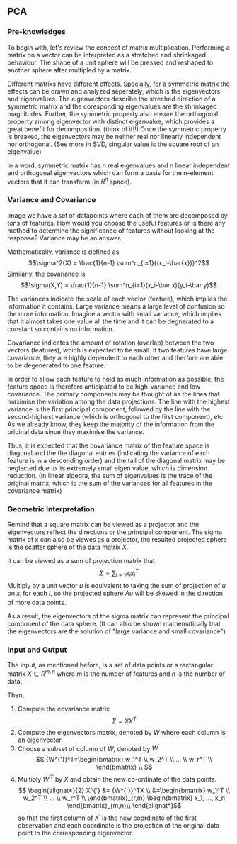## PCA

### Pre-knowledges
To begin with, let's review the concept of matrix multiplication. Performing a matrix on a vector can be interpreted as a stretched and shrinkaged behaviour. The shape of a unit sphere will be pressed and reshaped to another sphere after multipled by a matrix. 

Different matrixs have different effects. Specially, for a symmetric matrix the effects can be drawn and analyzed seperately, which is the eigenvectors and eigenvalues. The eigenvectors describe the streched direction of a symmetric matrix and the coresponding eigenvalues are the shrinkaged magnitudes. Further, the symmetric property also ensure the orthogonal property among eigenvector with distinct eigenvalue, which provides a great benefit for decomposition. (think of it!!) Once the symmetric property is breaked, the eigenvectors may be neither real nor linearly independent nor orthogonal. (See more in SVD, singular value is the square root of an eigenvalue)

In a word, symmetric matrix has n real eigenvalues and n linear independent and orthogonal eigenvectors which can form a basis for the n-element vectors that it can transform (in $R^n$ space). 

### Variance and Covariance
Image we have a set of datapoints where each of them are decomposed by tons of features. How would you choose the useful features or is there any method to determine the significance of features without looking at the response? Variance may be an answer.

Mathematically, variance is defined as 
$$\sigma^2(X) = \frac{1}{n-1} \sum^n_{i=1}{(x_i-\bar{x})}^2$$
Similarly, the covariance is 
$$\sigma(X,Y) = \frac{1}{n-1} \sum^n_{i=1}(x_i-\bar x)(y_i-\bar y)$$

The variances indicate the scale of each vector (feature), which implies the information it contains. Large variance means a large level of confusion so the more information. Imagine a vector with small variance, which implies that it almost takes one value all the time and it can be degnerated to a constant so contains no information.

Covariance indicates the amount of rotation (overlap) between the two vectors (features), which is expected to be small. If two features have large covariance, they are highly dependent to each other and therfore are able to be degenerated to one feature.

In order to allow each feature to hold as much information as possible, the feature space is therefore anticipated to be high-variance and low-covariance. The primary components may be thought of as the lines that maximise the variation among the data projections. The line with the highest variance is the first principal component, followed by the line with the second-highest variance (which is orthogonal to the first component), etc. As we already know, they keep the majority of the information from the original data since they maximise the variance. 

Thus, it is expected that the covariance matrix of the feature space is diagonal and the the diagonal entries (indicating the variance of each feature is in a descending order) and the tail of the diagonal matrix may be neglected due to its extremely small eigen value, which is dimension reduction. (In linear algebra, the sum of eigenvalues is the trace of the original matrix, which is the sum of the variances for all features in the covariance matrix)

### Geometric Interpretation

Remind that a square matrix can be viewed as a projector and the eigenvectors reflect the directions or the principal component. The sigma matrix of x can also be viewes as a projector, the resulted projected sphere is the scatter sphere of the data matrix $X$. 

It can be viewed as a sum of projection matrix that $$\Sigma=\sum_{i=1}x_ix_i^T$$
Multiply by a unit vector $u$ is equivalent to taking the sum of projection of $u$ on $x_i$ for each $i$, so the projected sphere $Au$ will be skewed in the direction of more data points.

As a result, the eigenvectors of the sigma matrix can represent the principal component of the data sphere. (It can also be shown mathematically that the eigenvectors are the solution of "large variance and small covariance")


### Input and Output

The input, as mentioned before, is a set of data points or a rectangular matrix $X \in R^{m,n}$ where $m$ is the number of features and $n$ is the number of data.

Then, 

1. Compute the covariance matrix $$\Sigma=XX^T$$
2. Compute the eigenvectors matrix, denoted by $W$ where each column is an eigenvector.
3. Choose a subset of column of $W$, denoted by $W^{'}$
$$ {W^{'}}^T=\begin{bmatrix}
    w_1^T \\
    w_2^T \\
    ... \\
    w_r^T \\
    \end{bmatrix} \\ $$
4. Multiply ${W^{'}}^T$ by $X$ and obtain the new co-ordinate of the data points.
$$  \begin{alignat*}{2}
X^{'} &= {W^{'}}^TX \\
&=\begin{bmatrix}
    w_1^T \\
    w_2^T \\
    ... \\
    w_r^T \\
    \end{bmatrix}_{r,m} \begin{bmatrix}
    x_1, ..., x_n
    \end{bmatrix}_{m,n}\\
    \end{alignat*}$$
so that the first column of $X^{'}$ is the new coordinate of the first observation and each coordinate is the projection of the original data point to the corresponding eigenvector.



